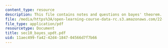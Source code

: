```yaml
---
content_type: resource
description: This file contains notes and questions on bayes' theorem.
file: /media/https%3A/open-learning-course-data-rc.s3.amazonaws.com/22-38-probability-and-its-applications-to-reliability-quality-control-and-risk-assessment-fall-2005/11aec499fa4242d4184704566d7f7b66_sec10_bayes_updt.pdf
file_type: application/pdf
resourcetype: Document
title: sec10_bayes_updt.pdf
uid: 11aec499-fa42-42d4-1847-04566d7f7b66
---
```

